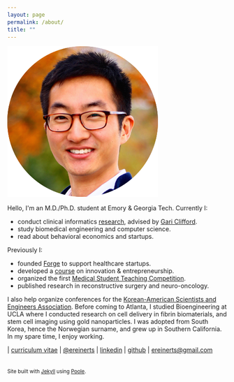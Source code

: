 ```yaml
---
layout: page
permalink: /about/
title: ""
---
```


<img src="/images/erik.png">

Hello, I'm an M.D./Ph.D. student at Emory & Georgia Tech. Currently I:

+ conduct clinical informatics [research](http://erikreinertsen.com/research/), advised by [Gari Clifford](http://gdclifford.info/gari).
+ study biomedical engineering and computer science.
+ read about behavioral economics and startups.

Previously I:

+ founded [Forge](http://forgehealth.org) to support healthcare startups.
+ developed a [course](http://erikreinertsen.com/iemed/) on innovation & entrepreneurship.
+ organized the first [Medical Student Teaching Competition](http://emorymstc.com/).
+ published research in reconstructive surgery and neuro-oncology.

I also help organize conferences for the [Korean-American Scientists and Engineers Association](http://ksea.org/). Before coming to Atlanta, I studied Bioengineering at UCLA where I conducted research on cell delivery in fibrin biomaterials, and stem cell imaging using gold nanoparticles. I was adopted from South Korea, hence the Norwegian surname, and grew up in Southern California. In my spare time, I enjoy working.

<i class="fa fa-graduation-cap"></i> | [curriculum vitae](https://dl.dropboxusercontent.com/u/1102315/Erik%20Reinertsen%20CV.pdf)
<i class="fa fa-twitter"></i> | [@ereinerts](http://www.twitter.com/ereinerts)
<i class="fa fa-linkedin"></i> | [linkedin](http://www.linkedin.com/in/erikreinertsen/)
<i class="fa fa-github"></i> | [github](https://github.com/erikreinerts)
<i class="fa fa-envelope"></i> | <a href="mailto:ereinerts@gmail.com">ereinerts@gmail.com</a>

<footer class="footer">
<small><br>
Site built with <a href="http://jekyllrb.com/" target="_blank">Jekyll</a> using <a href="http://getpoole.com/" target="_blank">Poole</a>.
</small>
</footer>
